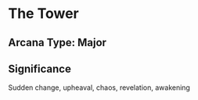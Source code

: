 # The Tower

## Arcana Type: Major

## Significance 

Sudden change, upheaval, chaos, revelation, awakening
